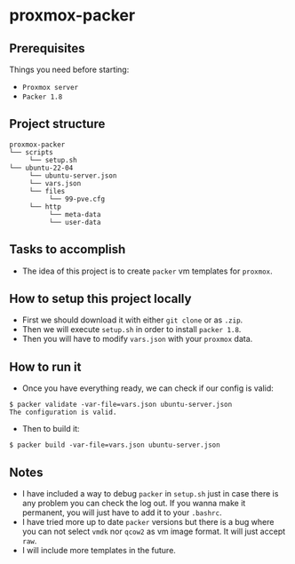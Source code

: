 # proxmox-packer

## Prerequisites
Things you need before starting:
* `Proxmox server`
* `Packer 1.8`

## Project structure
```
proxmox-packer
└── scripts
     └── setup.sh
└── ubuntu-22-04
     └── ubuntu-server.json
     └── vars.json
     └── files
          └── 99-pve.cfg
     └── http
          └── meta-data
          └── user-data
```
## Tasks to accomplish
- The idea of this project is to create `packer` vm templates for `proxmox`.

## How to setup this project locally
- First we should download it with either `git clone` or as `.zip`.
- Then we will execute `setup.sh` in order to install `packer 1.8`.
- Then you will have to modify `vars.json` with your `proxmox` data.

## How to run it
- Once you have everything ready, we can check if our config is valid:
````
$ packer validate -var-file=vars.json ubuntu-server.json
The configuration is valid.
````
- Then to build it:
````
$ packer build -var-file=vars.json ubuntu-server.json
````

## Notes
- I have included a way to debug `packer` in `setup.sh` just in case there is any problem you can check the log out. If you wanna make it permanent, you will just have to add it to your `.bashrc`.
- I have tried more up to date `packer` versions but there is a bug where you can not select `vmdk` nor `qcow2` as vm image format. It will just accept `raw`.
- I will include more templates in the future.
